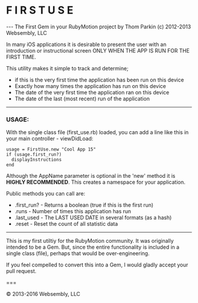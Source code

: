 #  F I R S T   U S E
---   The First Gem in your RubyMotion project
                            by Thom Parkin (c) 2012-2013 Websembly, LLC

In many iOS applications it is desirable to present the user with an introduction or instructional screen ONLY WHEN THE APP IS RUN FOR THE FIRST TIME.
  
This utility makes it simple to track and determine;
   * if this is the very first time the application has been run on this device
   * Exactly how many times the application has run on this device
   * The date of the very first time the application ran on this device
   * The date of the last (most recent) run of the application
* * *

###  USAGE:
  With the single class file (first_use.rb) loaded, you can add a line like this in your main controller - viewDidLoad:
  
    usage = FirstUse.new "Cool App 15"
    if (usage.first_run?)
      displayInstructions
    end


 Although the AppName parameter is optional in the 'new' method it is __HIGHLY RECOMMENDED__.  This creates a namespace for your application.
  
 Public methods you can call are:
  * .first_run? - Returns a boolean (true if this is the first run)
  * .runs       - Number of times this application has run
  * .last_used  - The LAST USED DATE in several formats (as a hash)
  * .reset      - Reset the count of all statistic data

* * *

This is my first utiltiy for the RubyMotion community.  It was originally intended to be a Gem.
But, since the entire functionality is included in a single class (file), perhaps that would be over-engineering.

If you feel compelled to convert this into a Gem, I would gladly accept your pull request.

===

&copy; 2013-2016 Websembly, LLC
